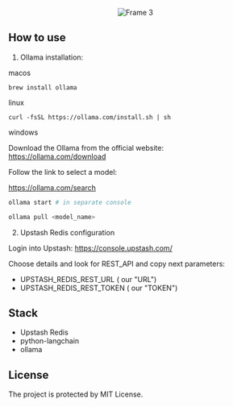 <p align="center">
  <img src="https://github.com/user-attachments/assets/8fe8b0b6-b66b-4649-bbae-2fa9b537af5f" alt="Frame 3" />
</p>

## How to use

1. Ollama installation:

macos

``
brew install ollama
``

linux

``
curl -fsSL https://ollama.com/install.sh | sh
``

windows

Download the Ollama from the official website: https://ollama.com/download

Follow the link to select a model:

https://ollama.com/search

```bash
ollama start # in separate console

ollama pull <model_name>
```

2. Upstash Redis configuration
   
Login into Upstash: https://console.upstash.com/

Choose details and look for REST_API and copy next parameters:
- UPSTASH_REDIS_REST_URL ( our "URL")
- UPSTASH_REDIS_REST_TOKEN ( our "TOKEN")

## Stack
- Upstash Redis
- python-langchain
- ollama

## License

The project is protected by MIT License.

